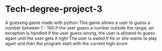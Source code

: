# Tech-degree-project-3
 A guessing game made with python
 This game allows a user to guess a number between 1 - 100
 if the user guess a number outside the range, an exception is handled
 if the user guess wrong, the user is allowed to guess again until the user gets it right
 The user is asked if he or she wants to play again and then the program start with the current high score
